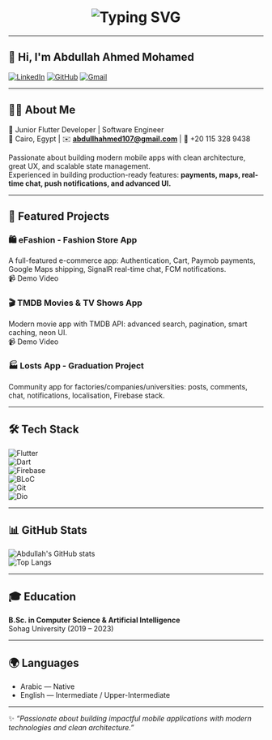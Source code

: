 <h1 align="center">
  <img src="https://readme-typing-svg.demolab.com?font=Fira+Code&weight=600&size=32&pause=1000&color=0E75B6&center=true&vCenter=true&width=500&lines=Flutter+Developer;Mobile+App+Engineer;Software+Engineer" alt="Typing SVG" />
</h1>

---

## 👋 Hi, I'm Abdullah Ahmed Mohamed  
[![LinkedIn](https://img.shields.io/badge/LinkedIn-0077B5?logo=linkedin&logoColor=white)]([https://www.linkedin.com/in/abdullah-ahmed107/](https://www.linkedin.com/in/abdullah-ahmed-22515a242/)) 
[![GitHub](https://img.shields.io/badge/GitHub-181717?logo=github&logoColor=white)](https://github.com/Abdullah-3hmed) 
[![Gmail](https://img.shields.io/badge/Gmail-D14836?logo=gmail&logoColor=white)](mailto:abdullhahmed107@gmail.com)

---

## 👨‍💻 About Me  
🚀 Junior Flutter Developer | Software Engineer  
📍 Cairo, Egypt | ✉️ **abdullhahmed107@gmail.com** | 📱 +20 115 328 9438  

Passionate about building modern mobile apps with clean architecture, great UX, and scalable state management.  
Experienced in building production-ready features: **payments, maps, real-time chat, push notifications, and advanced UI.**

---

## 📱 Featured Projects  
### 🛍️ eFashion - Fashion Store App  
A full-featured e-commerce app: Authentication, Cart, Paymob payments, Google Maps shipping, SignalR real-time chat, FCM notifications.  
📹 Demo Video  

### 🎬 TMDB Movies & TV Shows App  
Modern movie app with TMDB API: advanced search, pagination, smart caching, neon UI.  
📹 Demo Video  

### 🏭 Losts App - Graduation Project  
Community app for factories/companies/universities: posts, comments, chat, notifications, localisation, Firebase stack.  

---

## 🛠️ Tech Stack  
![Flutter](https://img.shields.io/badge/Flutter-02569B?logo=flutter&logoColor=white)  
![Dart](https://img.shields.io/badge/Dart-0175C2?logo=dart&logoColor=white)  
![Firebase](https://img.shields.io/badge/Firebase-FFCA28?logo=firebase&logoColor=black)  
![BLoC](https://img.shields.io/badge/BLoC-339933?logo=bloc&logoColor=white)  
![Git](https://img.shields.io/badge/Git-F05032?logo=git&logoColor=white)  
![Dio](https://img.shields.io/badge/Dio-ff6f00?logo=flutter&logoColor=white)  

---

## 📊 GitHub Stats  
![Abdullah's GitHub stats](https://github-readme-stats.vercel.app/api?username=Abdullah-3hmed&show_icons=true&theme=default)  
![Top Langs](https://github-readme-stats.vercel.app/api/top-langs/?username=Abdullah-3hmed&layout=compact)  

---

## 🎓 Education  
**B.Sc. in Computer Science & Artificial Intelligence**  
Sohag University (2019 – 2023)  

---

## 🌍 Languages  
- Arabic — Native  
- English — Intermediate / Upper-Intermediate  

---

✨ *“Passionate about building impactful mobile applications with modern technologies and clean architecture.”*
